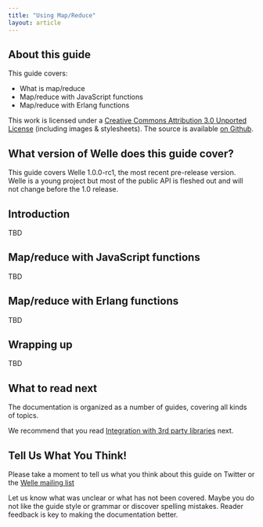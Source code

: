 ```yaml
---
title: "Using Map/Reduce"
layout: article
---
```


## About this guide

This guide covers:

 * What is map/reduce
 * Map/reduce with JavaScript functions
 * Map/reduce with Erlang functions

This work is licensed under a <a rel="license" href="http://creativecommons.org/licenses/by/3.0/">Creative Commons Attribution 3.0 Unported License</a> (including images & stylesheets). The source is available [on Github](https://github.com/clojurewerkz/welle.docs).


## What version of Welle does this guide cover?

This guide covers Welle 1.0.0-rc1, the most recent pre-release version. Welle is a young project but most of the public API
is fleshed out and will not change before the 1.0 release.


## Introduction

TBD

## Map/reduce with JavaScript functions

TBD


## Map/reduce with Erlang functions

TBD


## Wrapping up

TBD


## What to read next

The documentation is organized as a number of guides, covering all kinds of topics.

We recommend that you read [Integration with 3rd party libraries](/articles/integration.html) next.



## Tell Us What You Think!

Please take a moment to tell us what you think about this guide on Twitter or the [Welle mailing list](https://groups.google.com/forum/#!forum/clojure-riak)

Let us know what was unclear or what has not been covered. Maybe you do not like the guide style or grammar or discover spelling mistakes. Reader feedback is key to making the documentation better.
